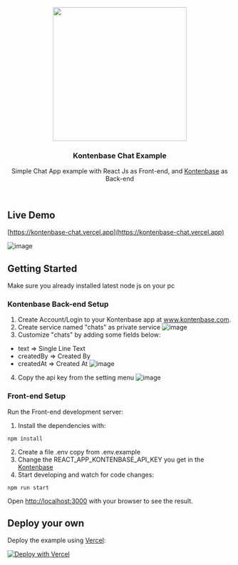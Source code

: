 <p align="center">
<img width="300" src="https://user-images.githubusercontent.com/2161622/147641752-a059d073-3acc-472f-844e-f9d4553e4c50.png">
</p>
<h3 align="center">Kontenbase Chat Example</h3>
<p align="center">Simple Chat App example with React Js as Front-end, and <a href="https://kontenbase.com" target="_blank">Kontenbase</a> as Back-end</p>
<br/>

## Live Demo
[https://kontenbase-chat.vercel.app](https://kontenbase-chat.vercel.app)

![image](https://user-images.githubusercontent.com/2161622/147642073-ccd343ad-4629-443f-af83-ec09a58fd4e2.png)

## Getting Started
Make sure you already installed latest node js on your pc

### Kontenbase Back-end Setup

1. Create Account/Login to your Kontenbase app at www.kontenbase.com. 
2. Create service named "chats" as private service
![image](https://user-images.githubusercontent.com/2161622/147642458-09eb7203-1757-4d7c-b63c-f94abdd095e5.png)
3. Customize "chats" by adding some fields below:
- text => Single Line Text
- createdBy => Created By
- createdAt => Created At
![image](https://user-images.githubusercontent.com/2161622/147642635-699a13d3-a65f-44ad-a37b-49d46c0ec723.png)
4. Copy the api key from the setting menu
![image](https://user-images.githubusercontent.com/2161622/147642777-033fbb72-b6eb-40d9-8fff-407eda0b69f3.png)


### Front-end Setup
Run the Front-end development server:
1. Install the dependencies with:
  ```
  npm install
  ```
2. Create a file .env copy from .env.example
3. Change the REACT_APP_KONTENBASE_API_KEY you get in the [Kontenbase](https://kontenbase.com)
4. Start developing and watch for code changes:
```
npm run start
```
Open [http://localhost:3000](http://localhost:3000) with your browser to see the result.

## Deploy your own
Deploy the example using [Vercel](https://vercel.com):

[![Deploy with Vercel](https://vercel.com/button)](https://vercel.com/new/clone?repository-url=https%3A%2F%2Fgithub.com%2Fkontenbase%2Fkontenbase%2Ftree%2Fmain%2Fexamples%2Freactjs-chat&env=REACT_APP_KONTENBASE_API_KEY&envDescription=API%20Key%20you%20get%20from%20Kontenbase&envLink=https%3A%2F%2Fkontenbase.com&project-name=kontenbase-chat&repo-name=kontenbase-chat)